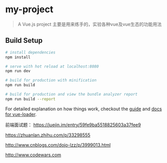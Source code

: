 # my-project

> A Vue.js project
> 主要是用来练手的，实验各种vue及vue生态的功能用法

## Build Setup

``` bash
# install dependencies
npm install

# serve with hot reload at localhost:8080
npm run dev

# build for production with minification
npm run build

# build for production and view the bundle analyzer report
npm run build --report
```

For detailed explanation on how things work, checkout the [guide](http://vuejs-templates.github.io/webpack/) and [docs for vue-loader](http://vuejs.github.io/vue-loader).

前端面试题：
https://juejin.im/entry/59fe9ba5518825603a37fee9

https://zhuanlan.zhihu.com/p/33298555

http://www.cnblogs.com/dojo-lzz/p/3999013.html

http://www.codewars.com
